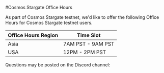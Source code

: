 #Cosmos Stargate Office Hours

As part of Cosmos Stargate testnet, we'd like to offer the following Office Hours for Cosmos Stargate testnet users.

 Office Hours Region     | Time Slot               |
| ---------------------- | ----------------------  |
| Asia                   | 7AM PST - 9AM PST       |
| USA                    | 12PM - 2PM PST          | 

Questions may be posted on the Discord channel: 